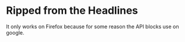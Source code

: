﻿# Ripped from the Headlines
 
 It only works on Firefox because for some reason the API blocks use on google.
